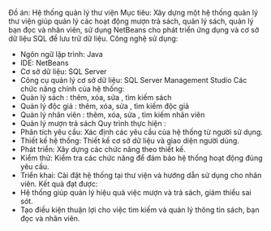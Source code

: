 Đồ án: Hệ thống quản lý thư viện
Mục tiêu:
Xây dựng một hệ thống quản lý thư viện giúp quản lý các hoạt động mượn trả sách, quản lý sách, quản lý bạn đọc và nhân viên, 
sử dụng NetBeans cho phát triển ứng dụng và cơ sở dữ liệu SQL để lưu trữ dữ liệu.
Công nghệ sử dụng: 
  + Ngôn ngữ lập trình: Java
  + IDE: NetBeans
  + Cơ sở dữ liệu: SQL Server
  + Công cụ quản lý cơ sở dữ liệu:  SQL Server Management Studio
Các chức năng chính của hệ thống:
  + Quản lý sách : thêm, xóa, sửa , tìm kiếm sách
  + Quản lý độc giả : thêm, xóa, sửa , tìm kiếm độc giả
  + Quản lý nhân viên : thêm, xóa, sửa , tìm kiếm nhân viên
  + Quản lý mượn trả sách
Quy trình thực hiện :
  + Phân tích yêu cầu: Xác định các yêu cầu của hệ thống từ người sử dụng.
  + Thiết kế hệ thống: Thiết kế cơ sở dữ liệu và giao diện người dùng.
  + Phát triển: Xây dựng các chức năng theo thiết kế.
  + Kiểm thử: Kiểm tra các chức năng để đảm bảo hệ thống hoạt động đúng yêu cầu.
  + Triển khai: Cài đặt hệ thống tại thư viện và hướng dẫn sử dụng cho nhân viên. 
Kết quả đạt được:
  + Hệ thống giúp quản lý hiệu quả việc mượn và trả sách, giảm thiểu sai sót.
  + Tạo điều kiện thuận lợi cho việc tìm kiếm và quản lý thông tin sách, bạn đọc và nhân viên.

